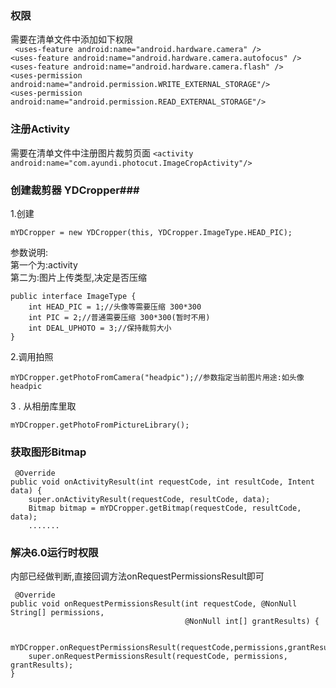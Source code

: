 ### 权限 ###
需要在清单文件中添加如下权限   
   ` <uses-feature android:name="android.hardware.camera" />`   
   ` <uses-feature android:name="android.hardware.camera.autofocus" />   `
    `<uses-feature android:name="android.hardware.camera.flash" /> `   
   ` <uses-permission android:name="android.permission.WRITE_EXTERNAL_STORAGE"/> `   
    `<uses-permission android:name="android.permission.READ_EXTERNAL_STORAGE"/> ` 


### 注册Activity ###

需要在清单文件中注册图片裁剪页面
    `<activity android:name="com.ayundi.photocut.ImageCropActivity"/>`


### 创建裁剪器 YDCropper###
1.创建

    mYDCropper = new YDCropper(this, YDCropper.ImageType.HEAD_PIC);
参数说明:    
第一个为:activity  
第二为:图片上传类型,决定是否压缩  

    public interface ImageType {
        int HEAD_PIC = 1;//头像等需要压缩 300*300
        int PIC = 2;//普通需要压缩 300*300(暂时不用)
        int DEAL_UPHOTO = 3;//保持裁剪大小
    }

2.调用拍照

    mYDCropper.getPhotoFromCamera("headpic");//参数指定当前图片用途:如头像headpic
    
3 . 从相册库里取

    mYDCropper.getPhotoFromPictureLibrary();


### 获取图形Bitmap ###
 
     @Override
    public void onActivityResult(int requestCode, int resultCode, Intent data) {
        super.onActivityResult(requestCode, resultCode, data);        
        Bitmap bitmap = mYDCropper.getBitmap(requestCode, resultCode, data);
		.......



### 解决6.0运行时权限 ###
内部已经做判断,直接回调方法onRequestPermissionsResult即可

     @Override
    public void onRequestPermissionsResult(int requestCode, @NonNull String[] permissions,
                                           @NonNull int[] grantResults) {

        mYDCropper.onRequestPermissionsResult(requestCode,permissions,grantResults);
        super.onRequestPermissionsResult(requestCode, permissions, grantResults);
    }



